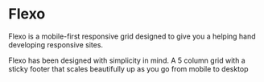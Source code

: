 Flexo
=====

Flexo is a mobile-first responsive grid designed to give you a helping hand developing responsive sites. 

Flexo has been designed with simplicity in mind. A 5 column grid with a sticky footer that scales beautifully up as you go from mobile to desktop